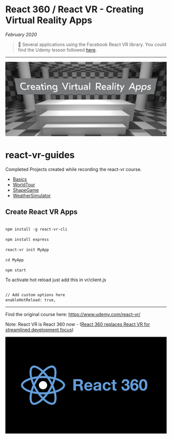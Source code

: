 # React 360 / React VR - Creating Virtual Reality Apps

*February 2020*

> 🔨 Several applications using the Facebook React VR library. You could find the Udemy lesson followed [here](https://www.udemy.com/course/react-vr/).

* * *

![react vr](_img/intro.png)

# react-vr-guides

Completed Projects created while recording the react-vr course.

- [Basics](https://github.com/Raigyo/react-vr-apps/tree/master/Basics)
- [WorldTour](https://github.com/Raigyo/react-vr-apps/tree/master/WorldTour)
- [ShapeGame](https://github.com/Raigyo/react-vr-apps/tree/master/ShapeGame)
- [WeatherSimulator](https://github.com/Raigyo/react-vr-apps/tree/master/WeatherSimulator)

## Create React VR Apps

~~~~

npm install -g react-vr-cli

npm install express

react-vr init MyApp

cd MyApp

npm start

~~~~

To activate hot reload just add this in vr/client.js

~~~~

// Add custom options here
enableHotReload: true,

~~~~

***
Find the original course here: https://www.udemy.com/react-vr/

Note: React VR is React 360 now - ([React 360 replaces React VR for streamlined development focus](https://engineering.fb.com/virtual-reality/react-360-replaces-react-vr-for-streamlined-development-focus/))

![react 360](_img/intro2.png)
